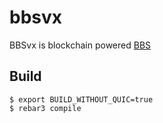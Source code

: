 bbsvx
=====

BBSvx is blockchain powered [BBS](https://github.com/netboz/bbs)

Build
-----

    $ export BUILD_WITHOUT_QUIC=true
    $ rebar3 compile